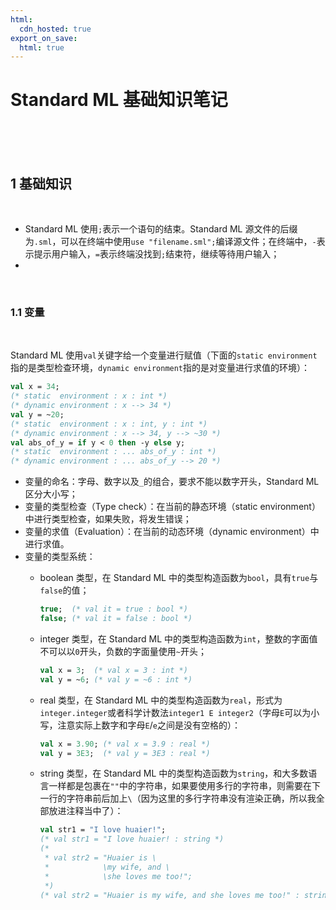```yaml
---
html:
  cdn_hosted: true
export_on_save:
  html: true
---
```


# Standard ML 基础知识笔记

<br>

<br>

<br>

## 1 基础知识

<br>

- Standard ML 使用`;`表示一个语句的结束。Standard ML 源文件的后缀为`.sml`，可以在终端中使用`use "filename.sml";`编译源文件；在终端中，`-`表示提示用户输入，`=`表示终端没找到`;`结束符，继续等待用户输入；
-  

<br>

### 1.1 变量

<br>

Standard ML 使用`val`关键字给一个变量进行赋值（下面的`static environment`指的是类型检查环境，`dynamic environment`指的是对变量进行求值的环境）：

``` sml
val x = 34;
(* static  environment : x : int *)
(* dynamic environment : x --> 34 *)
val y = ~20;
(* static  environment : x : int, y : int *)
(* dynamic environment : x --> 34, y --> ~30 *)
val abs_of_y = if y < 0 then -y else y;
(* static  environment : ... abs_of_y : int *)
(* dynamic environment : ... abs_of_y --> 20 *)
```

- 变量的命名：字母、数字以及`_`的组合，要求不能以数字开头，Standard ML 区分大小写；
- 变量的类型检查（Type check）：在当前的静态环境（static environment）中进行类型检查，如果失败，将发生错误；
- 变量的求值（Evaluation）：在当前的动态环境（dynamic environment）中进行求值。
- 变量的类型系统：
  - boolean 类型，在 Standard ML 中的类型构造函数为`bool`，具有`true`与`false`的值；

    ``` sml
    true;  (* val it = true : bool *)
    false; (* val it = false : bool *)
    ```

  - integer 类型，在 Standard ML 中的类型构造函数为`int`，整数的字面值不可以以`0`开头，负数的字面量使用`~`开头；

    ``` sml
    val x = 3;  (* val x = 3 : int *)
    val y = ~6; (* val y = ~6 : int *)
    ```

  - real 类型，在 Standard ML 中的类型构造函数为`real`，形式为`integer.integer`或者科学计数法`integer1 E integer2`（字母`E`可以为小写，注意实际上数字和字母`E`/`e`之间是没有空格的）： 

    ``` sml
    val x = 3.90; (* val x = 3.9 : real *)
    val y = 3E3;  (* val y = 3E3 : real *)
    ```

  - string 类型，在 Standard ML 中的类型构造函数为`string`，和大多数语言一样都是包裹在`""`中的字符串，如果要使用多行的字符串，则需要在下一行的字符串前后加上`\`（因为这里的多行字符串没有渲染正确，所以我全部放进注释当中了）：

    ``` sml
    val str1 = "I love huaier!";
    (* val str1 = "I love huaier! : string *)
    (*
     * val str2 = "Huaier is \
     *            \my wife, and \
     *            \she loves me too!";
     *)
    (* val str2 = "Huaier is my wife, and she loves me too!" : string *)
    ```

<br>

